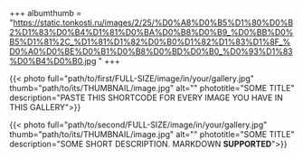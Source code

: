 +++
albumthumb = "https://static.tonkosti.ru/images/2/25/%D0%A8%D0%B5%D1%80%D0%B2%D1%83%D0%B4%D1%81%D0%BA%D0%B8%D0%B9_%D0%BB%D0%B5%D1%81%2C_%D1%81%D1%82%D0%B0%D1%82%D1%83%D1%8F_%D0%A0%D0%BE%D0%B1%D0%B8%D0%BD%D0%B0_%D0%93%D1%83%D0%B4%D0%B0.jpg "
+++

{{< photo full="path/to/first/FULL-SIZE/image/in/your/gallery.jpg" thumb="path/to/its/THUMBNAIL/image.jpg" alt="" phototitle="SOME TITLE" description="PASTE THIS SHORTCODE FOR EVERY IMAGE YOU HAVE IN THIS GALLERY">}}

{{< photo full="path/to/second/FULL-SIZE/image/in/your/gallery.jpg" thumb="path/to/its/THUMBNAIL/image.jpg" alt="" phototitle="SOME TITLE" description="SOME SHORT DESCRIPTION. MARKDOWN **SUPPORTED**">}}              